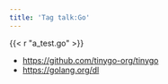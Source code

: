 ```yaml
---
title: 'Tag talk:Go'
---
```


{{< r "a_test.go" >}}

- <https://github.com/tinygo-org/tinygo>
- <https://golang.org/dl>
